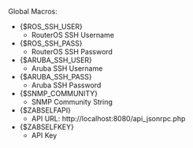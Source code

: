Global Macros:

* {$ROS_SSH_USER}
  * RouterOS SSH Username
* {$ROS_SSH_PASS}
  * RouterOS SSH Password
* {$ARUBA_SSH_USER}
  * Aruba SSH Username
* {$ARUBA_SSH_PASS}
  * Aruba SSH Password
* {$SNMP_COMMUNITY}
  * SNMP Community String
* {$ZABSELFAPI}
  * API URL: http://localhost:8080/api_jsonrpc.php
* {$ZABSELFKEY}
  * API Key
